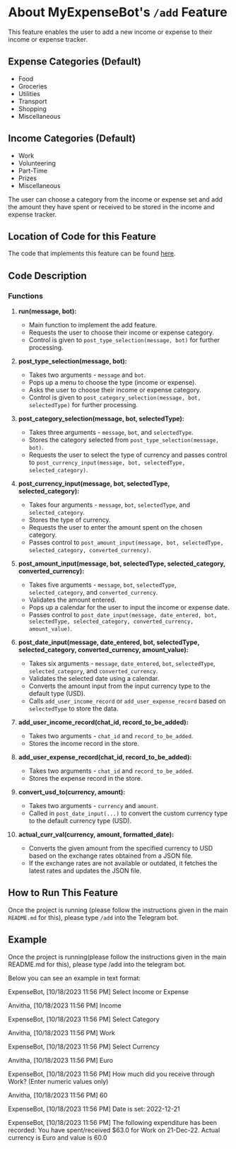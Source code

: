 # About MyExpenseBot's `/add` Feature

This feature enables the user to add a new income or expense to their income or expense tracker.

## Expense Categories (Default)
- Food
- Groceries
- Utilities
- Transport
- Shopping
- Miscellaneous

## Income Categories (Default)
- Work
- Volunteering
- Part-Time
- Prizes
- Miscellaneous

The user can choose a category from the income or expense set and add the amount they have spent or received to be stored in the income and expense tracker.

## Location of Code for this Feature

The code that implements this feature can be found [here](https://github.com/nainisha-b/MyExpenseBot/blob/main/code/add.py).

## Code Description

### Functions

1. **run(message, bot):**
    - Main function to implement the add feature.
    - Requests the user to choose their income or expense category.
    - Control is given to `post_type_selection(message, bot)` for further processing.

2. **post_type_selection(message, bot):**
    - Takes two arguments - `message` and `bot`.
    - Pops up a menu to choose the type (income or expense).
    - Asks the user to choose their income or expense category.
    - Control is given to `post_category_selection(message, bot, selectedType)` for further processing.

3. **post_category_selection(message, bot, selectedType):**
    - Takes three arguments - `message`, `bot`, and `selectedType`.
    - Stores the category selected from `post_type_selection(message, bot)`.
    - Requests the user to select the type of currency and passes control to `post_currency_input(message, bot, selectedType, selected_category)`.

4. **post_currency_input(message, bot, selectedType, selected_category):**
    - Takes four arguments - `message`, `bot`, `selectedType`, and `selected_category`.
    - Stores the type of currency.
    - Requests the user to enter the amount spent on the chosen category.
    - Passes control to `post_amount_input(message, bot, selectedType, selected_category, converted_currency)`.

5. **post_amount_input(message, bot, selectedType, selected_category, converted_currency):**
    - Takes five arguments - `message`, `bot`, `selectedType`, `selected_category`, and `converted_currency`.
    - Validates the amount entered.
    - Pops up a calendar for the user to input the income or expense date.
    - Passes control to `post_date_input(message, date_entered, bot, selectedType, selected_category, converted_currency, amount_value)`.

6. **post_date_input(message, date_entered, bot, selectedType, selected_category, converted_currency, amount_value):**
    - Takes six arguments - `message`, `date_entered`, `bot`, `selectedType`, `selected_category`, and `converted_currency`.
    - Validates the selected date using a calendar.
    - Converts the amount input from the input currency type to the default type (USD).
    - Calls `add_user_income_record` or `add_user_expense_record` based on `selectedType` to store the data.

7. **add_user_income_record(chat_id, record_to_be_added):**
    - Takes two arguments - `chat_id` and `record_to_be_added`.
    - Stores the income record in the store.

8. **add_user_expense_record(chat_id, record_to_be_added):**
    - Takes two arguments - `chat_id` and `record_to_be_added`.
    - Stores the expense record in the store.

9. **convert_usd_to(currency, amount):**
    - Takes two arguments - `currency` and `amount`.
    - Called in `post_date_input(...)` to convert the custom currency type to the default currency type (USD).

10. **actual_curr_val(currency, amount, formatted_date):**
    - Converts the given amount from the specified currency to USD based on the exchange rates obtained from a JSON file.
    - If the exchange rates are not available or outdated, it fetches the latest rates and updates the JSON file.

## How to Run This Feature

Once the project is running (please follow the instructions given in the main `README.md` for this), please type `/add` into the Telegram bot.

## Example
Once the project is running(please follow the instructions given in the main README.md for this), please type /add into the telegram bot.

Below you can see an example in text format:

ExpenseBot, [10/18/2023 11:56 PM]
Select Income or Expense

Anvitha, [10/18/2023 11:56 PM]
Income

ExpenseBot, [10/18/2023 11:56 PM]
Select Category

Anvitha, [10/18/2023 11:56 PM]
Work

ExpenseBot, [10/18/2023 11:56 PM]
Select Currency

Anvitha, [10/18/2023 11:56 PM]
Euro

ExpenseBot, [10/18/2023 11:56 PM]
How much did you receive through Work? 
(Enter numeric values only)

Anvitha, [10/18/2023 11:56 PM]
60

ExpenseBot, [10/18/2023 11:56 PM]
Date is set: 2022-12-21

ExpenseBot, [10/18/2023 11:56 PM]
The following expenditure has been recorded: You have spent/received $63.0 for Work on 21-Dec-22. Actual currency is Euro and value is 60.0

